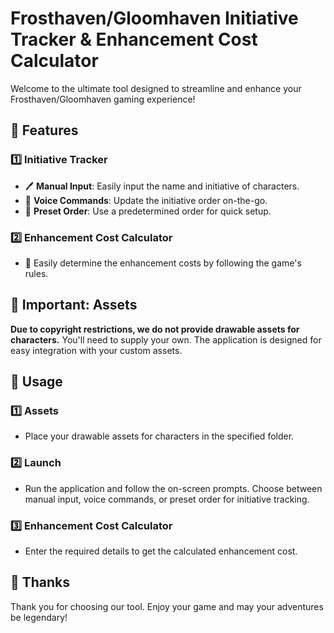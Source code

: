 # Frosthaven/Gloomhaven Initiative Tracker & Enhancement Cost Calculator

Welcome to the ultimate tool designed to streamline and enhance your Frosthaven/Gloomhaven gaming experience!

## 🚀 Features

### 1️⃣ Initiative Tracker
   - 🖊️ **Manual Input**: Easily input the name and initiative of characters.
   - 🎤 **Voice Commands**: Update the initiative order on-the-go.
   - 🔖 **Preset Order**: Use a predetermined order for quick setup.

### 2️⃣ Enhancement Cost Calculator
   - 🧮 Easily determine the enhancement costs by following the game's rules.

## 🛑 Important: Assets

**Due to copyright restrictions, we do not provide drawable assets for characters.** You'll need to supply your own. The application is designed for easy integration with your custom assets.

## 📝 Usage

### 1️⃣ Assets
- Place your drawable assets for characters in the specified folder.

### 2️⃣ Launch
- Run the application and follow the on-screen prompts. Choose between manual input, voice commands, or preset order for initiative tracking.

### 3️⃣ Enhancement Cost Calculator
- Enter the required details to get the calculated enhancement cost.

## 🙏 Thanks

Thank you for choosing our tool. Enjoy your game and may your adventures be legendary!
